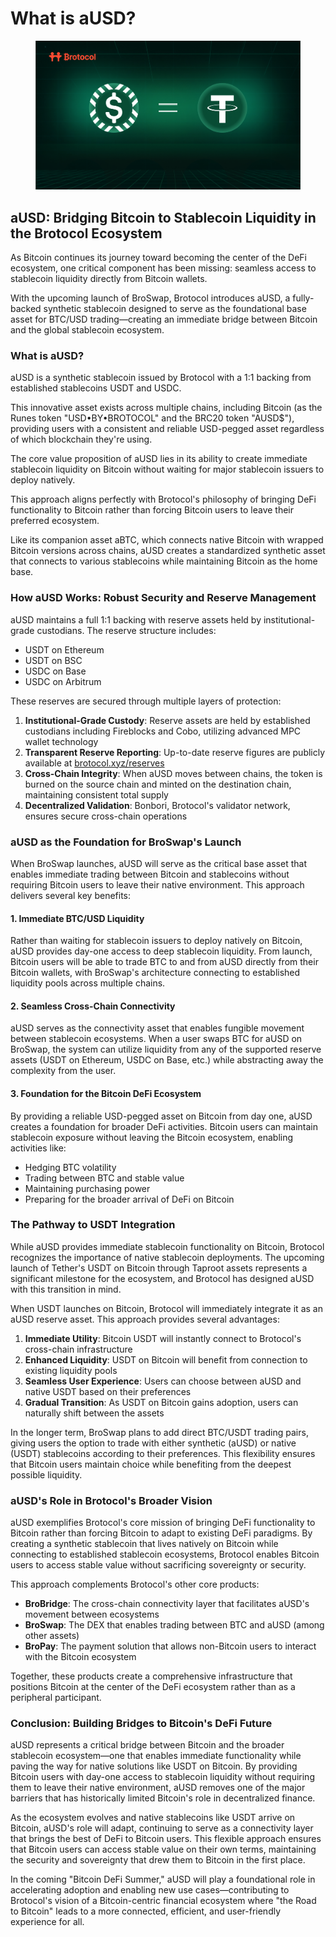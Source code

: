 # What is aUSD?

<figure><img src="../.gitbook/assets/ausd.png" alt=""><figcaption></figcaption></figure>

## aUSD: Bridging Bitcoin to Stablecoin Liquidity in the Brotocol Ecosystem

As Bitcoin continues its journey toward becoming the center of the DeFi ecosystem, one critical component has been missing: seamless access to stablecoin liquidity directly from Bitcoin wallets.&#x20;

With the upcoming launch of BroSwap, Brotocol introduces aUSD, a fully-backed synthetic stablecoin designed to serve as the foundational base asset for BTC/USD trading—creating an immediate bridge between Bitcoin and the global stablecoin ecosystem.

### What is aUSD?

aUSD is a synthetic stablecoin issued by Brotocol with a 1:1 backing from established stablecoins USDT and USDC.&#x20;

This innovative asset exists across multiple chains, including Bitcoin (as the Runes token "USD•BY•BROTOCOL" and the BRC20 token "AUSD$"), providing users with a consistent and reliable USD-pegged asset regardless of which blockchain they're using.

The core value proposition of aUSD lies in its ability to create immediate stablecoin liquidity on Bitcoin without waiting for major stablecoin issuers to deploy natively.&#x20;

This approach aligns perfectly with Brotocol's philosophy of bringing DeFi functionality to Bitcoin rather than forcing Bitcoin users to leave their preferred ecosystem.

Like its companion asset aBTC, which connects native Bitcoin with wrapped Bitcoin versions across chains, aUSD creates a standardized synthetic asset that connects to various stablecoins while maintaining Bitcoin as the home base.

### How aUSD Works: Robust Security and Reserve Management

aUSD maintains a full 1:1 backing with reserve assets held by institutional-grade custodians. The reserve structure includes:

* USDT on Ethereum
* USDT on BSC
* USDC on Base
* USDC on Arbitrum

These reserves are secured through multiple layers of protection:

1. **Institutional-Grade Custody**: Reserve assets are held by established custodians including Fireblocks and Cobo, utilizing advanced MPC wallet technology
2. **Transparent Reserve Reporting**: Up-to-date reserve figures are publicly available at [brotocol.xyz/reserves](https://www.brotocol.xyz/reserves)
3. **Cross-Chain Integrity**: When aUSD moves between chains, the token is burned on the source chain and minted on the destination chain, maintaining consistent total supply
4. **Decentralized Validation**: Bonbori, Brotocol's validator network, ensures secure cross-chain operations

### aUSD as the Foundation for BroSwap's Launch

When BroSwap launches, aUSD will serve as the critical base asset that enables immediate trading between Bitcoin and stablecoins without requiring Bitcoin users to leave their native environment. This approach delivers several key benefits:

#### 1. Immediate BTC/USD Liquidity

Rather than waiting for stablecoin issuers to deploy natively on Bitcoin, aUSD provides day-one access to deep stablecoin liquidity. From launch, Bitcoin users will be able to trade BTC to and from aUSD directly from their Bitcoin wallets, with BroSwap's architecture connecting to established liquidity pools across multiple chains.

#### 2. Seamless Cross-Chain Connectivity

aUSD serves as the connectivity asset that enables fungible movement between stablecoin ecosystems. When a user swaps BTC for aUSD on BroSwap, the system can utilize liquidity from any of the supported reserve assets (USDT on Ethereum, USDC on Base, etc.) while abstracting away the complexity from the user.

#### 3. Foundation for the Bitcoin DeFi Ecosystem

By providing a reliable USD-pegged asset on Bitcoin from day one, aUSD creates a foundation for broader DeFi activities. Bitcoin users can maintain stablecoin exposure without leaving the Bitcoin ecosystem, enabling activities like:

* Hedging BTC volatility
* Trading between BTC and stable value
* Maintaining purchasing power
* Preparing for the broader arrival of DeFi on Bitcoin

### The Pathway to USDT Integration

While aUSD provides immediate stablecoin functionality on Bitcoin, Brotocol recognizes the importance of native stablecoin deployments. The upcoming launch of Tether's USDT on Bitcoin through Taproot assets represents a significant milestone for the ecosystem, and Brotocol has designed aUSD with this transition in mind.

When USDT launches on Bitcoin, Brotocol will immediately integrate it as an aUSD reserve asset. This approach provides several advantages:

1. **Immediate Utility**: Bitcoin USDT will instantly connect to Brotocol's cross-chain infrastructure
2. **Enhanced Liquidity**: USDT on Bitcoin will benefit from connection to existing liquidity pools
3. **Seamless User Experience**: Users can choose between aUSD and native USDT based on their preferences
4. **Gradual Transition**: As USDT on Bitcoin gains adoption, users can naturally shift between the assets

In the longer term, BroSwap plans to add direct BTC/USDT trading pairs, giving users the option to trade with either synthetic (aUSD) or native (USDT) stablecoins according to their preferences. This flexibility ensures that Bitcoin users maintain choice while benefiting from the deepest possible liquidity.

### aUSD's Role in Brotocol's Broader Vision

aUSD exemplifies Brotocol's core mission of bringing DeFi functionality to Bitcoin rather than forcing Bitcoin to adapt to existing DeFi paradigms. By creating a synthetic stablecoin that lives natively on Bitcoin while connecting to established stablecoin ecosystems, Brotocol enables Bitcoin users to access stable value without sacrificing sovereignty or security.

This approach complements Brotocol's other core products:

* **BroBridge**: The cross-chain connectivity layer that facilitates aUSD's movement between ecosystems
* **BroSwap**: The DEX that enables trading between BTC and aUSD (among other assets)
* **BroPay**: The payment solution that allows non-Bitcoin users to interact with the Bitcoin ecosystem

Together, these products create a comprehensive infrastructure that positions Bitcoin at the center of the DeFi ecosystem rather than as a peripheral participant.

### Conclusion: Building Bridges to Bitcoin's DeFi Future

aUSD represents a critical bridge between Bitcoin and the broader stablecoin ecosystem—one that enables immediate functionality while paving the way for native solutions like USDT on Bitcoin. By providing Bitcoin users with day-one access to stablecoin liquidity without requiring them to leave their native environment, aUSD removes one of the major barriers that has historically limited Bitcoin's role in decentralized finance.

As the ecosystem evolves and native stablecoins like USDT arrive on Bitcoin, aUSD's role will adapt, continuing to serve as a connectivity layer that brings the best of DeFi to Bitcoin users. This flexible approach ensures that Bitcoin users can access stable value on their own terms, maintaining the security and sovereignty that drew them to Bitcoin in the first place.

In the coming "Bitcoin DeFi Summer," aUSD will play a foundational role in accelerating adoption and enabling new use cases—contributing to Brotocol's vision of a Bitcoin-centric financial ecosystem where "the Road to Bitcoin" leads to a more connected, efficient, and user-friendly experience for all.
